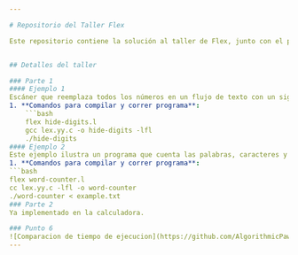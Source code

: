 ```yaml
---

# Repositorio del Taller Flex

Este repositorio contiene la solución al taller de Flex, junto con el proyecto del scaner del juego Twisted Metal. Twisted Metal es un derby de demolición que permite el uso de proyectiles baláısticos, ametralladoras, minas y otros tipos de armas (hasta un arma satelital y armas nucleares). En su modo de torneo se pueden tener batallas multijugador en diferentes escenarios, en los cuales se encuentras gran variedad de pick ups de armas y mejoras. El objetivo del juego es ser el último automóvil en pie.


## Detalles del taller

### Parte 1
#### Ejemplo 1
Escáner que reemplaza todos los números en un flujo de texto con un signo de interrogación. Podría ser útil, por ejemplo, si fueras un contador particularmente poco escrupuloso.
1. **Comandos para compilar y correr programa**:
    ```bash
    flex hide-digits.l
    gcc lex.yy.c -o hide-digits -lfl
    ./hide-digits 
#### Ejemplo 2
Este ejemplo ilustra un programa que cuenta las palabras, caracteres y líneas de un archivo seleccionado durante la ejecución del archivo compilado.
1. **Comandos para compilar y correr programa**:
```bash
flex word-counter.l
cc lex.yy.c -lfl -o word-counter
./word-counter < example.txt 
### Parte 2
Ya implementado en la calculadora.

### Punto 6
![Comparacion de tiempo de ejecucion](https://github.com/AlgorithmicPaws/flex-bison/blob/main/ComparationResults.png)
---
```

